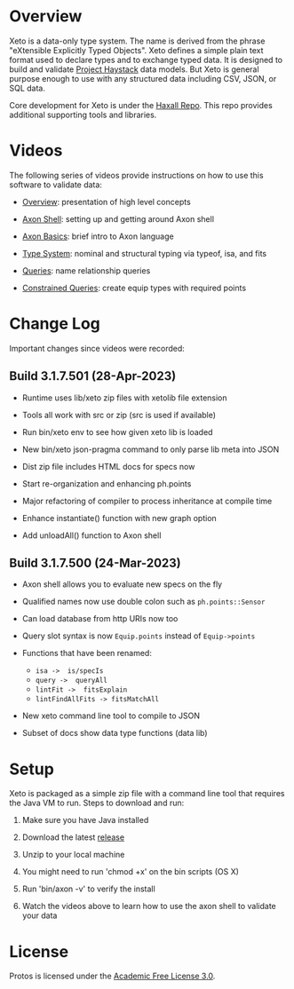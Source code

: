 # Overview
Xeto is a data-only type system.  The name is derived from the phrase "eXtensible
Explicitly Typed Objects".  Xeto defines a simple plain text format used to
declare types and to exchange typed data.  It is designed to build and validate
[Project Haystack](https://project-haystack.org/) data models.  But Xeto is general
purpose enough to use with any structured data including CSV, JSON, or SQL data.

Core development for Xeto is under the [Haxall Repo](https://github.com/haxall/haxall).
This repo provides additional supporting tools and libraries.

# Videos
The following series of videos provide instructions on how to use this software to validate data:

- [Overview](https://youtu.be/fr-K-MVbAa8): presentation of high level concepts

- [Axon Shell](https://youtu.be/9Bu1Rtd8VWE): setting up and getting around Axon shell

- [Axon Basics](https://youtu.be/17frHt2b4Ts): brief intro to Axon language

- [Type System](https://youtu.be/y2OVyS2jfbY): nominal and structural typing via typeof, isa, and fits

- [Queries](https://youtu.be/Q7Z3F1dkdQ4): name relationship queries

- [Constrained Queries](https://youtu.be/jZcFVCxLGek): create equip types with required points

# Change Log
Important changes since videos were recorded:

## Build 3.1.7.501 (28-Apr-2023)
- Runtime uses lib/xeto zip files with xetolib file extension

- Tools all work with src or zip (src is used if available)

- Run bin/xeto env to see how given xeto lib is loaded

- New bin/xeto json-pragma command to only parse lib meta into JSON

- Dist zip file includes HTML docs for specs now

- Start re-organization and enhancing ph.points

- Major refactoring of compiler to process inheritance at compile time

- Enhance instantiate() function with new graph option

- Add unloadAll() function to Axon shell

## Build 3.1.7.500 (24-Mar-2023)
- Axon shell allows you to evaluate new specs on the fly

- Qualified names now use double colon such as `ph.points::Sensor`

- Can load database from http URIs now too

- Query slot syntax is now `Equip.points` instead of `Equip->points`

- Functions that have been renamed:
   - `isa ->  is/specIs`
   - `query ->  queryAll`
   - `lintFit ->  fitsExplain`
   - `lintFindAllFits -> fitsMatchAll`

- New xeto command line tool to compile to JSON

- Subset of docs show data type functions (data lib)

# Setup

Xeto is packaged as a simple zip file with a command line tool that
requires the Java VM to run.  Steps to download and run:

1. Make sure you have Java installed

2. Download the latest [release](https://github.com/briansfrank/xeto-misc/releases)

3. Unzip to your local machine

4. You might need to run 'chmod +x' on the bin scripts (OS X)

5. Run 'bin/axon -v' to verify the install

6. Watch the videos above to learn how to use the axon shell to validate your data

# License
Protos is licensed under the [Academic Free License 3.0](https://opensource.org/licenses/AFL-3.0).


